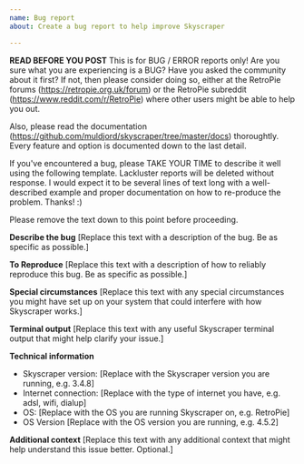 ```yaml
---
name: Bug report
about: Create a bug report to help improve Skyscraper

---
```


**READ BEFORE YOU POST**
This is for BUG / ERROR reports only! Are you sure what you are experiencing is a BUG? Have you asked the community about it first? If not, then please consider doing so, either at the RetroPie forums (https://retropie.org.uk/forum) or the RetroPie subreddit (https://www.reddit.com/r/RetroPie) where other users might be able to help you out.

Also, please read the documentation (https://github.com/muldjord/skyscraper/tree/master/docs) thoroughtly. Every feature and option is documented down to the last detail.

If you've encountered a bug, please TAKE YOUR TIME to describe it well using the following template. Lackluster reports will be deleted without response. I would expect it to be several lines of text long with a well-described example and proper documentation on how to re-produce the problem. Thanks! :)

Please remove the text down to this point before proceeding.

**Describe the bug**
[Replace this text with a description of the bug. Be as specific as possible.]

**To Reproduce**
[Replace this text with a description of how to reliably reproduce this bug. Be as specific as possible.]

**Special circumstances**
[Replace this text with any special circumstances you might have set up on your system that could interfere with how Skyscraper works.]

**Terminal output**
[Replace this text with any useful Skyscraper terminal output that might help clarify your issue.]

**Technical information**
 - Skyscraper version: [Replace with the Skyscraper version you are running, e.g. 3.4.8]
 - Internet connection: [Replace with the type of internet you have, e.g. adsl, wifi, dialup]
 - OS: [Replace with the OS you are running Skyscraper on, e.g. RetroPie]
 - OS Version [Replace with the OS version you are running, e.g. 4.5.2]

**Additional context**
[Replace this text with any additional context that might help understand this issue better. Optional.]
